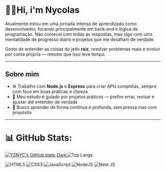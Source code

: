 # 🐱‍👤Hi, i'm Nycolas

Atualmente estou em uma jornada intensa de aprendizado como desenvolvedor, focando principalmente em back-end e lógica de programação. Não comecei com todas as respostas, mas sigo com uma mentalidade de progresso diário e projetos que me desafiam de verdade.

Gosto de entender as coisas do jeito **raiz**, resolver problemas reais e evoluir por conta própria — mesmo que isso leve tempo.

---

##  Sobre mim

- ⚙️ Trabalho com **Node.js** e **Express** para criar APIs completas, sempre com foco em boas práticas e clareza
- 🧱 Meu estudo é guiado por projetos práticos — prefiro errar, revisar e ajustar até entender de verdade
- 🧠 Busco aprender de forma contínua e profunda, sem pressa mas com propósito

---


# 📊 GitHub Stats:
[![YZNYC's GitHub stats-Dark](https://github-readme-stats.vercel.app/api?username=YZNYC&show_icons=true&theme=dark#gh-dark-mode-only)](https://github.com/YZNYC/github-readme-stats#gh-dark-mode-only)![Top Langs](https://github-readme-stats.vercel.app/api/top-langs/?icons=true&theme=dark#gh-dark-mode-onlyusername=YZNYC&layout=compact)

![HTML5](https://img.shields.io/badge/html5-%23E34F26.svg?style=for-the-badge&logo=html5&logoColor=white) ![CSS3](https://img.shields.io/badge/css3-%231572B6.svg?style=for-the-badge&logo=css3&logoColor=white) ![JavaScript](https://img.shields.io/badge/javascript-%23323330.svg?style=for-the-badge&logo=javascript&logoColor=%23F7DF1E)  ![NodeJS](https://img.shields.io/badge/node.js-6DA55F?style=for-the-badge&logo=node.js&logoColor=white) ![Next JS](https://img.shields.io/badge/Next-black?style=for-the-badge&logo=next.js&logoColor=white)


